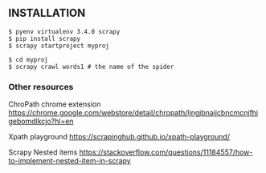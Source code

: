 
## INSTALLATION
```
$ pyenv virtualenv 3.4.0 scrapy
$ pip install scrapy
$ scrapy startproject myproj

$ cd myproj
$ scrapy crawl words1 # the name of the spider
```

### Other resources

ChroPath chrome extension
https://chrome.google.com/webstore/detail/chropath/ljngjbnaijcbncmcnjfhigebomdlkcjo?hl=en


Xpath playground
https://scrapinghub.github.io/xpath-playground/

Scrapy Nested items
https://stackoverflow.com/questions/11184557/how-to-implement-nested-item-in-scrapy